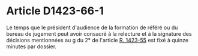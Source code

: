 # Article D1423-66-1

Le temps que le président d'audience de la formation de référé ou du bureau de jugement peut avoir consacré à la relecture et à la signature des décisions mentionnées au g du 2° de l'article [R. 1423-55][1] est fixé à quinze minutes par dossier.

 [1]: /affichCodeArticle.do?cidTexte=LEGITEXT000006072050&idArticle=LEGIARTI000018484202&dateTexte=&categorieLien=cid